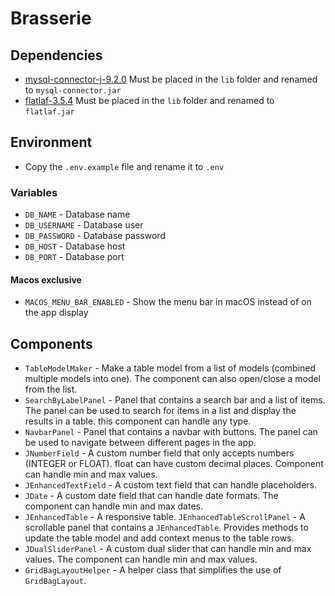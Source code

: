 # Brasserie

## Dependencies
- [mysql-connector-j-9.2.0](https://cdn.mysql.com//Downloads/Connector-J/mysql-connector-j-9.2.0.tar.gz)
Must be placed in the `lib` folder and renamed to `mysql-connector.jar`
- [flatlaf-3.5.4](https://repo1.maven.org/maven2/com/formdev/flatlaf/3.5.4/flatlaf-3.5.4.jar)
Must be placed in the `lib` folder and renamed to `flatlaf.jar`

## Environment
- Copy the `.env.example` file and rename it to `.env`

### Variables
- `DB_NAME` - Database name
- `DB_USERNAME` - Database user
- `DB_PASSWORD` - Database password
- `DB_HOST` - Database host
- `DB_PORT` - Database port

#### Macos exclusive
- `MACOS_MENU_BAR_ENABLED` - Show the menu bar in macOS instead of on the app display


## Components
- `TableModelMaker` - Make a table model from a list of models (combined multiple models into one). The component can also open/close a model from the list.
- `SearchByLabelPanel` - Panel that contains a search bar and a list of items. The panel can be used to search for items in a list and display the results in a table. this component can handle any type.
- `NavbarPanel` - Panel that contains a navbar with buttons. The panel can be used to navigate between different pages in the app.
- `JNumberField` - A custom number field that only accepts numbers (INTEGER or FLOAT). float can have custom decimal places. Component can handle min and max values.
- `JEnhancedTextField` - A custom text field that can handle placeholders.
- `JDate` - A custom date field that can handle date formats. The component can handle min and max dates.
- `JEnhancedTable` - A responsive table.
  `JEnhancedTableScrollPanel` - A scrollable panel that contains a `JEnhancedTable`. Provides methods to update the table model and add context menus to the table rows.
- `JDualSliderPanel` - A custom dual slider that can handle min and max values. The component can handle min and max values.
- `GridBagLayoutHelper` - A helper class that simplifies the use of `GridBagLayout`.